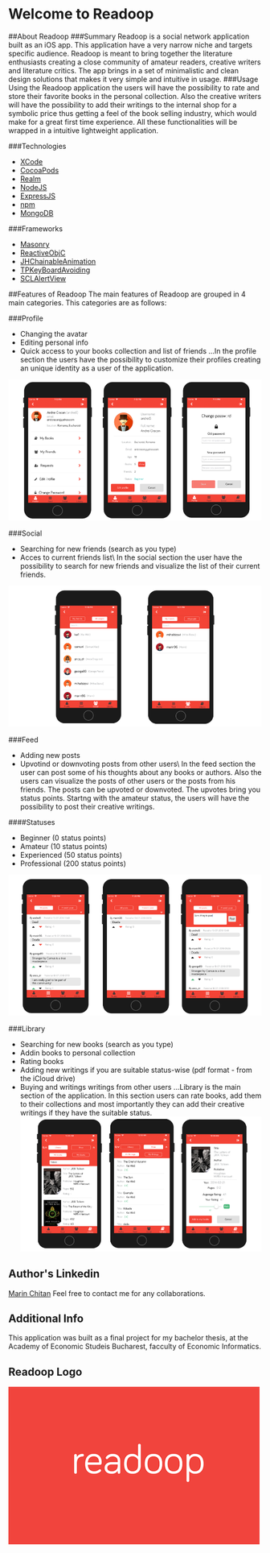 # Welcome to Readoop

##About Readoop
###Summary
Readoop is a social network application built as an iOS app. This application have a very narrow niche and targets specific audience. Readoop is meant to bring together the literature enthusiasts  creating a close community of amateur readers, creative writers and literature critics. The app brings in a set of minimalistic and clean design solutions that makes it very simple and intuitive in usage. 
###Usage
Using the Readoop application the users will have the possibility to rate and store their favorite books in the personal collection. Also the creative writers will have the possibility to add their writings to the internal shop for a symbolic price thus getting a feel of the book selling industry, which would make for a great first time experience. All these functionalities will be wrapped in a intuitive lightweight application.

###Technologies
* [XCode](https://developer.apple.com/xcode/)
* [CocoaPods](https://cocoapods.org/)
* [Realm](https://github.com/realm)
* [NodeJS](https://nodejs.org/en/)
* [ExpressJS](https://expressjs.com/)
* [npm](https://www.npmjs.com/)
* [MongoDB](https://www.mongodb.com/)

###Frameworks
* [Masonry](https://github.com/SnapKit/Masonry)
* [ReactiveObjC](https://github.com/ReactiveCocoa/ReactiveObjC)
* [JHChainableAnimation](https://github.com/jhurray/JHChainableAnimations)
* [TPKeyBoardAvoiding](https://github.com/michaeltyson/TPKeyboardAvoiding)
* [SCLAlertView](https://github.com/vikmeup/SCLAlertView-Swift)


##Features of Readoop
The main features of Readoop are grouped in 4 main categories. This categories are as follows:


###Profile 
* Changing the avatar
* Editing personal info
* Quick access to your books collection and list of friends
...In the profile section the users have the possibility to customize their profiles creating an unique identity
as a user of the application.

![Screen Shot](Resources/ProfileStrip.png)


###Social
* Searching for new friends (search as you type)
* Acces to current friends list\ In the social section the user have the possibility to search for new friends and visualize the list of their current friends.

![Screen Shot](Resources/SocialStrip.png)


###Feed
* Adding new posts
* Upvotind or downvoting posts from other users\ In the feed section the user can post some of his thoughts about any books or authors. Also the users can visualize the posts of other users or the posts
from his friends. The posts can be upvoted or downvoted. The upvotes bring you status points. 
Startng with the amateur status, the users will have the possibility to post their creative writings.

####Statuses
* Beginner (0 status points)
* Amateur (10 status points)
* Experienced (50 status points)
* Professional (200 status points)

![Screen Shot](Resources/FeedStrip.png)


###Library
* Searching for new books (search as you type)
* Addin books to personal collection
* Rating books
* Adding new writings if you are suitable status-wise (pdf format - from the iCloud drive)
* Buying and writings writings from other users
...Library is the main section of the application. In this section users can rate books, add them to their collections and most importantly they can 
add their creative writings if they have the suitable status.
![Screen Shot](Resources/LibraryStrip.png)



## Author's Linkedin 
[Marin Chitan](https://www.linkedin.com/in/chi%C5%A3an-marin-6061ab136/)
Feel free to contact me for any collaborations.

## Additional Info
This application was built as a final project for my bachelor thesis, at the Academy of Economic Studeis Bucharest,
facculty of Economic Informatics.

## Readoop Logo
![Screen Shot](Resources/logo.png)